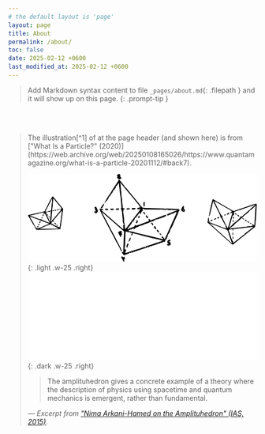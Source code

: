 ```yaml
---
# the default layout is 'page'
layout: page
title: About
permalink: /about/
toc: false
date: 2025-02-12 +0600
last_modified_at: 2025-02-12 +0600
---
```


> Add Markdown syntax content to file `_pages/about.md`{: .filepath } and it will show up on this page.
{: .prompt-tip }

<br><br>

<blockquote class="prompt-info" markdown="1">
The illustration[^1] of at the page header (and shown here) is from ["What Is a Particle?" (2020)](https://web.archive.org/web/20250108165026/https://www.quantamagazine.org/what-is-a-particle-20201112/#back7).

![Desktop View](/assets/images/header/image-light.png){: .light .w-25 .right}
![Desktop View](/assets/images/header/image-dark.png){: .dark .w-25 .right}

> The amplituhedron gives a concrete example of a theory where the description of physics using spacetime and quantum mechanics is emergent, rather than fundamental.  

— *Excerpt from ["Nima Arkani-Hamed on the Amplituhedron" (IAS, 2015)](https://www.ias.edu/ideas/nima-arkani-hamed-amplituhedron).*
</blockquote>

[^1]: This figure is used under fair use for educational purposes.
